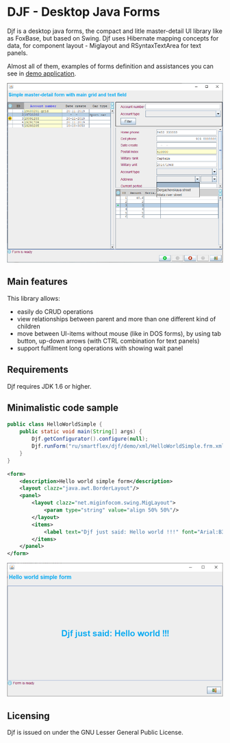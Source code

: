 # DJF - Desktop Java Forms

Djf is a desktop java forms, the compact and litle master-detail UI library like as FoxBase, but based on Swing.
Djf uses Hibernate mapping concepts for data, for component layout - Miglayout and RSyntaxTextArea for text panels.

Almost all of them, examples of forms definition and assistances you can see in [demo application](https://github.com/smart-flex/Djf/releases/download/1.0/djf-demo-1.0-standalone.jar).

![One of the Djf demo form](djf-demo.png)

## Main features

This library allows:

* easily do CRUD operations
* view relationships between parent and more than one different kind of children
* move between UI-items without mouse (like in DOS forms), by using tab button, up-down arrows (with CTRL combination for text panels)
* support fulfilment long operations with showing wait panel

## Requirements

Djf requires JDK 1.6 or higher.

## Minimalistic code sample
```java
public class HelloWorldSimple {
    public static void main(String[] args) {
        Djf.getConfigurator().configure(null);
        Djf.runForm("ru/smartflex/djf/demo/xml/HelloWorldSimple.frm.xml", SizeFrameEnum.HALF);
    }
}
```
```xml
<form>
    <description>Hello world simple form</description>
    <layout clazz="java.awt.BorderLayout"/>
    <panel>
        <layout clazz="net.miginfocom.swing.MigLayout">
            <param type="string" value="align 50% 50%"/>
        </layout>
        <items>
            <label text="Djf just said: Hello world !!!" font="Arial:B30" fground="#09ACF2"/>
        </items>
    </panel>
</form>
```
![Hello world form](djf-demo-hw-simple.png)

## Licensing

Djf is issued on under the GNU Lesser General Public License.

